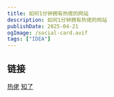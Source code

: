 ```yaml
---
title: 如何1分钟拥有热佬的网站
description: 如何1分钟拥有热佬的网站
publishDate: 2025-04-21
ogImage: /social-card.avif
tags: ["IDEA"]
---
```


## 链接
[热佬](https://3.jetbra.in/)
[知了](https://zhile.io/2023/09/04/copy-jetbra-in.html#more-410)

